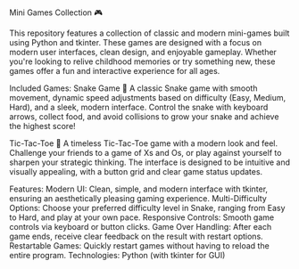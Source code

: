 Mini Games Collection 🎮

This repository features a collection of classic and modern mini-games built using Python and tkinter. These games are designed with a focus on modern user interfaces, clean design, and enjoyable gameplay. Whether you're looking to relive childhood memories or try something new, these games offer a fun and interactive experience for all ages.

Included Games:
Snake Game 🐍
A classic Snake game with smooth movement, dynamic speed adjustments based on difficulty (Easy, Medium, Hard), and a sleek, modern interface. Control the snake with keyboard arrows, collect food, and avoid collisions to grow your snake and achieve the highest score!

Tic-Tac-Toe 🏁
A timeless Tic-Tac-Toe game with a modern look and feel. Challenge your friends to a game of Xs and Os, or play against yourself to sharpen your strategic thinking. The interface is designed to be intuitive and visually appealing, with a button grid and clear game status updates.

Features:
Modern UI: Clean, simple, and modern interface with tkinter, ensuring an aesthetically pleasing gaming experience.
Multi-Difficulty Options: Choose your preferred difficulty level in Snake, ranging from Easy to Hard, and play at your own pace.
Responsive Controls: Smooth game controls via keyboard or button clicks.
Game Over Handling: After each game ends, receive clear feedback on the result with restart options.
Restartable Games: Quickly restart games without having to reload the entire program.
Technologies:
Python (with tkinter for GUI)

